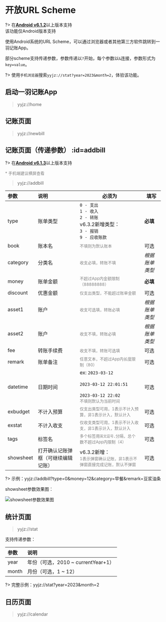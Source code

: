 # 开放URL Scheme

?> 在[**Android v6.1.2**](https://www.coolapk.com/apk/kylec.me.lightbookkeeping)以上版本支持<br>该功能仅Android版本支持

使用Android系统的URL Scheme，可以通过浏览器或者其他第三方软件跳转到一羽记账App。

部分scheme支持传递参数，参数传递以`?`开始，每个参数以`&`连接，参数形式为`key=value`。

?> 使用`手机浏览器`搜索`yyjz://stat?year=2023&month=2`，体验该功能。

## 启动一羽记账App

> yyjz://home

## 记账页面

> yyjz://newbill

## 记账页面（传递参数） :id=addbill

?> 在[**Android v6.1.3**](https://www.coolapk.com/apk/kylec.me.lightbookkeeping)以上版本支持<br>

<font color=gray size=2>* 手机端建议横屏查看</font>

> yyjz://addbill

| 参数        | 说明                | 必须为                                                                                                                    | 填写       |
|:--------- |:----------------- | ---------------------------------------------------------------------------------------------------------------------- | -------- |
| type      | 账单类型              | `0 - 支出`<br>`1 - 收入`<br>`2 - 转账`<br>v6.3.2新增类型：<br>`3 - 报销`<br>`9 - 应收账款`                                              | **必填**   |
| book      | 账本名               | <font color=gray size=2>不填则为默认账本</font>                                                                                | 可选       |
| category  | 分类名               | <font color=gray size=2>收支必填，转账不填</font>                                                                               | *根据账单类型* |
| money     | 账单金额              | <font color=gray size=2>不超过App内金额限制（88888888）</font>                                                                   | **必填**   |
| discount  | 优惠金额              | <font color=gray size=2>仅支出类型，不能超过账单金额</font>                                                                          | 可选       |
| asset1    | 账户                | <font color=gray size=2>收支可选填，转账必填</font>                                                                              | *根据账单类型* |
| asset2    | 账户                | <font color=gray size=2>收支不填，转账必填</font>                                                                               | *根据账单类型* |
| fee       | 转账手续费             | <font color=gray size=2>收支不填，转账可选填</font>                                                                              | 可选       |
| remark    | 账单备注              | <font color=gray size=2>任意文本，不超过App内长度限制（80）</font>                                                                    | 可选       |
| datetime  | 日期时间              | ex: `2023-03-12`<br><br> `2023-03-12 22:01:51`<br><br> `2023-03-12 22:02`<br><font color=gray size=2>不填则默认为当前时间</font> | 可选       |
| exbudget  | 不计入预算             | <font color=gray size=2>仅支出类型可用，1表示不计入预算，非1表示计入，默认计入</font>                                                            | 可选       |
| exstat    | 不计入收支             | <font color=gray size=2>仅收支类型可用，1表示不计入收支，非1表示计入，默认计入</font>                                                            | 可选       |
| tags      | 标签名               | <font color=gray size=2>多个标签用`英文逗号,`分隔，总个数不超过App内限制（4）</font>                                                          | 可选       |
| showsheet | 打开确认记账弹框（可继续编辑记账） | v6.3.2新增：<br><font color=gray size=2>1表示弹窗确认记账，非1表示不弹窗直接完成记账，默认不弹窗</font>                                              | 可选       |

?> 示例：yyjz://addbill?type=0&money=12&category=早餐&remark=豆浆油条

showsheet参数效果图：

![showsheet参数效果图](https://z1.ax1x.com/2023/11/13/piJlIkn.jpg)

## 统计页面

> yyjz://stat

支持传递参数：

| 参数    | 说明                          |
|:----- |:--------------------------- |
| year  | 年份（可选，2010 ~ currentYear+1） |
| month | 月份（可选，1 ~ 12）               |

?> 完整示例：yyjz://stat?year=2023&month=2

## 日历页面

> yyjz://calendar